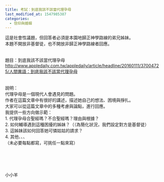 ```yaml
---
title: 考試：到底我該不該當代理孕母
last_modified_at: 1547985387
categories:
  - 信仰與婚姻
---
```


這是社會性議題，但回答者必須是本園地歸正神學路線的弟兄姊妹。<br>本題不開放非基督徒，也不開放非歸正神學路線者回應。<br><!--more--><br><br>題目：到底我該不該當代理孕母<br>http://www.appledaily.com.tw/appledaily/article/headline/20160111/37004725/人間異語：到底我該不該當代理孕母<br><br><br>說明：<br>代理孕母是一個現代人會遇見的問題。<br>作者在這篇文章中有很好的講述，描述她自己的想法、困境與掙扎。<br>大家可以從這篇文章中的多種考慮與論點，進行回應。<br>我提供一些方向做示範：<br>1.	代理孕母合聖經嗎？不合聖經嗎？理由與根據？<br>2.	如何輔導遇到這種困擾的姊妹？（（為簡化狀況，我們設定對方是基督徒）<br>3.	這姊妹該如何回答她可憐姑姑的請求？<br>4.	其他、、、<br>（未必要每點都寫，可挑任一點來寫）<br><br><br><br><br><br>小小羊<br><br><br><br>
